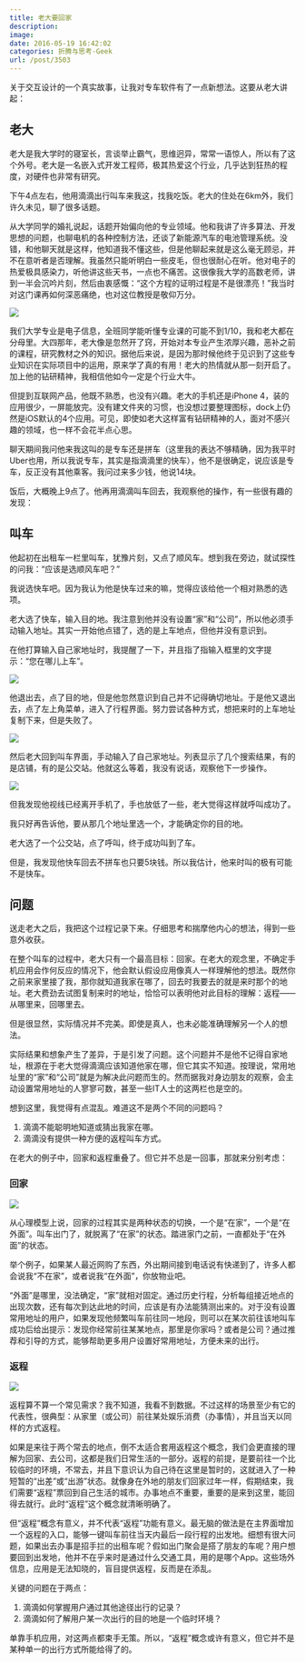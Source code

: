 ```yaml
---
title: 老大要回家
description: 
image: 
date: 2016-05-19 16:42:02
categories: 折腾与思考-Geek
url: /post/3503
---
```


关于交互设计的一个真实故事，让我对专车软件有了一点新想法。这要从老大讲起：

## 老大

老大是我大学时的寝室长，言谈举止霸气，思维迥异，常常一语惊人，所以有了这个外号。老大是一名嵌入式开发工程师，极其热爱这个行业，几乎达到狂热的程度，对硬件也非常有研究。

下午4点左右，他用滴滴出行叫车来我这，找我吃饭。老大的住处在6km外，我们许久未见，聊了很多话题。

从大学同学的婚礼说起，话题开始偏向他的专业领域。他和我讲了许多算法、开发思想的问题，也聊电机的各种控制方法，还谈了新能源汽车的电池管理系统。没错，和他聊天就是这样，他知道我不懂这些，但是他聊起来就是这么毫无顾忌，并不在意听者是否理解。我虽然只能听明白一些皮毛，但也很耐心在听。他对电子的热爱极具感染力，听他讲这些天书，一点也不痛苦。这很像我大学的高数老师，讲到一半会沉吟片刻，然后由衷感慨：“这个方程的证明过程是不是很漂亮！”我当时对这门课再如何深恶痛绝，也对这位教授是敬仰万分。

![](https://cdn.victor42.work/posts/2016-05/05-19/wKhTg1Z463wEAAAAAAAAAAAAAAA057.jpg)

我们大学专业是电子信息，全班同学能听懂专业课的可能不到1/10，我和老大都在分母里。大四那年，老大像是忽然开了窍，开始对本专业产生浓厚兴趣，恶补之前的课程，研究教材之外的知识。据他后来说，是因为那时候他终于见识到了这些专业知识在实际项目中的运用，原来学了真的有用！老大的热情就从那一刻开启了。加上他的钻研精神，我相信他如今一定是个行业大牛。

但提到互联网产品，他既不熟悉，也没有兴趣。老大的手机还是iPhone 4，装的应用很少，一屏能放完。没有建文件夹的习惯，也没想过要整理图标，dock上仍然是iOS默认的4个应用。可见，即使如老大这样富有钻研精神的人，面对不感兴趣的领域，也一样不会花半点心思。

聊天期间我问他来我这叫的是专车还是拼车（这里我的表达不够精确，因为我平时Uber也用，所以我说专车，其实是指滴滴里的快车），他不是很确定，说应该是专车，反正没有其他乘客。我问过来多少钱，他说14块。

饭后，大概晚上9点了。他再用滴滴叫车回去，我观察他的操作，有一些很有趣的发现：

## 叫车

他起初在出租车一栏里叫车，犹豫片刻，又点了顺风车。想到我在旁边，就试探性的问我：“应该是选顺风车吧？”

我说选快车吧。因为我认为他是快车过来的嘛，觉得应该给他一个相对熟悉的选项。

老大选了快车，输入目的地。我注意到他并没有设置“家”和“公司”，所以他必须手动输入地址。其实一开始他点错了，选的是上车地点，但他并没有意识到。

在他打算输入自己家地址时，我提醒了一下，并且指了指输入框里的文字提示：“您在哪儿上车”。

![](https://cdn.victor42.work/posts/2016-05/05-19/1.png)

他退出去，点了目的地，但是他忽然意识到自己并不记得确切地址。于是他又退出去，点了左上角菜单，进入了行程界面。努力尝试各种方式，想把来时的上车地址复制下来，但是失败了。

![](https://cdn.victor42.work/posts/2016-05/05-19/2.png)

然后老大回到叫车界面，手动输入了自己家地址。列表显示了几个搜索结果，有的是店铺，有的是公交站。他就这么等着，我没有说话，观察他下一步操作。

![](https://cdn.victor42.work/posts/2016-05/05-19/3.png)

但我发现他视线已经离开手机了，手也放低了一些，老大觉得这样就呼叫成功了。

我只好再告诉他，要从那几个地址里选一个，才能确定你的目的地。

老大选了一个公交站，点了呼叫，终于成功叫到了车。

但是，我发现他快车回去不拼车也只要5块钱。所以我估计，他来时叫的极有可能不是快车。

## 问题

送走老大之后，我把这个过程记录下来。仔细思考和揣摩他内心的想法，得到一些意外收获。

在整个叫车的过程中，老大只有一个最高目标：回家。在老大的观念里，不确定手机应用会作何反应的情况下，他会默认假设应用像真人一样理解他的想法。既然你之前来家里接了我，那你就知道我家在哪了，回去时我要去的就是来时那个的地址。老大费劲去试图复制来时的地址，恰恰可以表明他对此目标的理解：返程——从哪里来，回哪里去。

但是很显然，实际情况并不完美。即使是真人，也未必能准确理解另一个人的想法。

实际结果和想象产生了差异，于是引发了问题。这个问题并不是他不记得自家地址，根源在于老大觉得滴滴应该知道他家在哪，但它其实不知道。按理说，常用地址里的“家”和“公司”就是为解决此问题而生的。然而据我对身边朋友的观察，会主动设置常用地址的人寥寥可数，甚至一些IT人士的这两栏也是空的。

想到这里，我觉得有点混乱。难道这不是两个不同的问题吗？

1. 滴滴不能聪明地知道或猜出我家在哪。
2. 滴滴没有提供一种方便的返程叫车方式。

在老大的例子中，回家和返程重叠了。但它并不总是一回事，那就来分别考虑：

### 回家

![](https://cdn.victor42.work/posts/2016-05/05-19/Cg-4rFSvUm-IWh5qAAKsbb2-_AEAAA28gAjeGwAAqyF506.jpg)

从心理模型上说，回家的过程其实是两种状态的切换，一个是“在家”，一个是“在外面”。叫车出门了，就脱离了“在家”的状态。踏进家门之前，一直都处于“在外面”的状态。

举个例子，如果某人最近网购了东西，外出期间接到电话说有快递到了，许多人都会说我“不在家”，或者说我“在外面”，你放物业吧。

“外面”是哪里，没法确定，“家”就相对固定。通过历史行程，分析每组接近地点的出现次数，还有每次到达此地的时间，应该是有办法能猜测出来的。对于没有设置常用地址的用户，如果发现他频繁叫车前往同一地段，则可以在某次前往该地叫车成功后给出提示：发现你经常前往某某地点，那里是你家吗？或者是公司？通过推荐和引导的方式，能够帮助更多用户设置好常用地址，方便未来的出行。

### 返程

![](https://cdn.victor42.work/posts/2016-05/05-19/donne-che-chiamano-un-taxi1.jpg)

返程算不算一个常见需求？我不知道，我看不到数据。不过这样的场景至少有它的代表性，很典型：从家里（或公司）前往某处娱乐消费（办事情），并且当天以同样的方式返程。

如果是来往于两个常去的地点，倒不太适合套用返程这个概念，我们会更直接的理解为回家、去公司，这都是我们日常生活的一部分。返程的前提，是要前往一个比较临时的环境，不常去，并且下意识认为自己待在这里是暂时的，这就进入了一种短暂的“出差”或“出游”状态。就像身在外地的朋友们回家过年一样，假期结束，我们需要“返程”票回到自己生活的城市。办事地点不重要，重要的是来到这里，能回得去就行。此时“返程”这个概念就清晰明确了。

但“返程”概念有意义，并不代表“返程”功能有意义。最无脑的做法是在主界面增加一个返程的入口，能够一键叫车前往当天内最后一段行程的出发地。细想有很大问题，如果出去办事是招手拦的出租车呢？假如出门聚会是搭了朋友的车呢？用户想要回到出发地，他并不在乎来时是通过什么交通工具，用的是哪个App。这些场外信息，应用是无法知晓的，盲目提供返程，反而是在添乱。

关键的问题在于两点：

1. 滴滴如何掌握用户通过其他途径出行的记录？
2. 滴滴如何了解用户某一次出行的目的地是一个临时环境？

单靠手机应用，对这两点都束手无策。所以，“返程”概念或许有意义，但它并不是某种单一的出行方式所能给得了的。